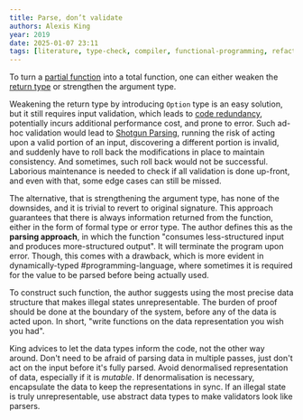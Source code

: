 ```yaml
---
title: Parse, don’t validate
authors: Alexis King
year: 2019
date: 2025-01-07 23:11
tags: [literature, type-check, compiler, functional-programming, refactoring]
---
```


To turn a [partial function](../202501082113.md) into a total function, one can
either weaken the [return type](../202206301938.md) or strengthen the argument
type.

Weakening the return type by introducing `Option` type is an easy solution, but
it still requires input validation, which leads to [code redundancy](../202206171004.md),
potentially incurs additional performance cost, and prone to error. Such ad-hoc
validation would lead to [Shotgun Parsing](../202501082147.md), running the risk
of acting upon a valid portion of an input, discovering a different portion is
invalid, and suddenly have to roll back the modifications in place to maintain
consistency. And sometimes, such roll back would not be successful. Laborious
maintenance is needed to check if all validation is done up-front, and even with
that, some edge cases can still be missed.

The alternative, that is strengthening the argument type, has none of the
downsides, and it is trivial to revert to original signature. This approach
guarantees that there is always information returned from the function, either
in the form of formal type or error type. The author defines this as the
**parsing approach**, in which the function "consumes less-structured input and
produces more-structured output". It will terminate the program upon error.
Though, this comes with a drawback, which is more evident in dynamically-typed
#programming-language, where sometimes it is required for the value to be parsed
before being actually used.

To construct such function, the author suggests using the most precise data
structure that makes illegal states unrepresentable. The burden of proof should
be done at the boundary of the system, before any of the data is acted upon. In
short, "write functions on the data representation you wish you had".

King advices to let the data types inform the code, not the other way around.
Don't need to be afraid of parsing data in multiple passes, just don't act on
the input before it's fully parsed. Avoid denormalised representation of data,
especially if it is *mutable*. If denormalisation is necessary, encapsulate the
data to keep the representations in sync. If an illegal state is truly
unrepresentable, use abstract data types to make validators look like parsers.
